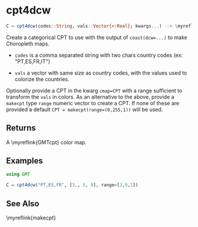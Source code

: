 # cpt4dcw

```julia
C = cpt4dcw(codes::String, vals::Vector{<:Real}; kwargs...) --> \myreflink{GMTcpt}
```

Create a categorical CPT to use with the output of `coast(dcw=...)` to make Choropleth maps.

- `codes` is a comma separated string with two chars country codes (ex: "PT,ES,FR,IT")

- `vals` a vector with same size as country codes, with the values used to colorize the countries.

Optionally provide a CPT in the kwarg `cmap=CPT` with a range sufficient to transform the `vals` in colors.
As an alternative to the above, provide a `makecpt` type `range` numeric vector to create a CPT.
If none of these are provided a default `CPT = makecpt(range=(0,255,1))` will be used.

Returns
-------

A \myreflink{GMTcpt} color map.

Examples
--------

```julia
using GMT

C = cpt4dcw("PT,ES,FR", [3., 5, 8], range=[3,9,1])
```

See Also
--------

\myreflink{makecpt}
